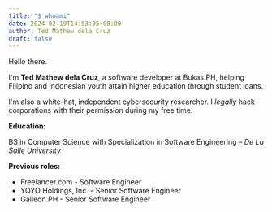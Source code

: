 ```yaml
---
title: "$ whoami"
date: 2024-02-19T14:53:05+08:00
author: Ted Mathew dela Cruz
draft: false
---
```


Hello there.

I'm **Ted Mathew dela Cruz**, a software developer at Bukas.PH, helping Filipino and Indonesian youth attain higher education through student loans.

I'm also a white-hat, independent cybersecurity researcher. I _legally_ hack corporations with their permission during my free time.

**Education:**

BS in Computer Science with Specialization in Software Engineering – _De La Salle University_

**Previous roles:**
- Freelancer.com - Software Engineer
- YOYO Holdings, Inc. - Senior Software Engineer
- Galleon.PH - Senior Software Engineer




